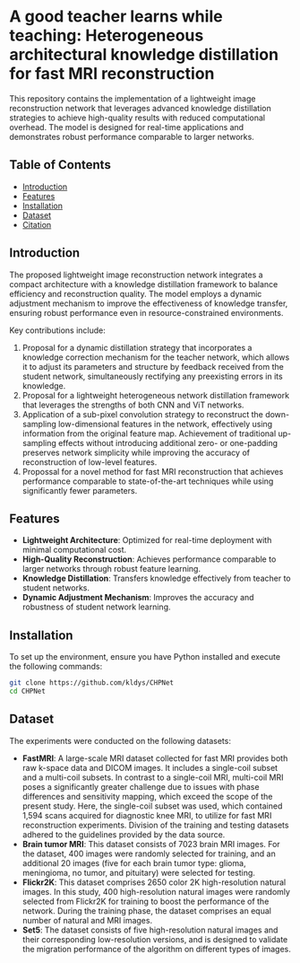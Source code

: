 # A good teacher learns while teaching: Heterogeneous architectural knowledge distillation for fast MRI reconstruction

This repository contains the implementation of a lightweight image reconstruction network that leverages advanced knowledge distillation strategies to achieve high-quality results with reduced computational overhead. The model is designed for real-time applications and demonstrates robust performance comparable to larger networks.

## Table of Contents

- [Introduction](#introduction)
- [Features](#features)
- [Installation](#installation)
- [Dataset](#dataset)
- [Citation](#citation)

## Introduction

The proposed lightweight image reconstruction network integrates a compact architecture with a knowledge distillation framework to balance efficiency and reconstruction quality. The model employs a dynamic adjustment mechanism to improve the effectiveness of knowledge transfer, ensuring robust performance even in resource-constrained environments.

Key contributions include:
1. Proposal for a dynamic distillation strategy that incorporates a knowledge correction mechanism for the teacher network, which allows it to adjust its parameters and structure by feedback received from the student network, simultaneously rectifying any preexisting errors in its knowledge.
2. Proposal for a lightweight heterogeneous network distillation framework that leverages the strengths of both CNN and ViT networks.
3. Application of a sub-pixel convolution strategy to reconstruct the down-sampling low-dimensional features in the network, effectively using information from the original feature map. Achievement of traditional up-sampling effects without introducing additional zero- or one-padding preserves network simplicity while improving the accuracy of reconstruction of low-level features.
4. Propossal for a novel method for fast MRI reconstruction that achieves performance comparable to state-of-the-art techniques while using significantly fewer parameters.

## Features

- **Lightweight Architecture**: Optimized for real-time deployment with minimal computational cost.
- **High-Quality Reconstruction**: Achieves performance comparable to larger networks through robust feature learning.
- **Knowledge Distillation**: Transfers knowledge effectively from teacher to student networks.
- **Dynamic Adjustment Mechanism**: Improves the accuracy and robustness of student network learning.

## Installation

To set up the environment, ensure you have Python installed and execute the following commands:

```bash
git clone https://github.com/kldys/CHPNet
cd CHPNet
```
## Dataset

The experiments were conducted on the following datasets:

- **FastMRI**: A large-scale MRI dataset collected for fast MRI provides both raw k-space data and DICOM images. It includes a single-coil subset and a multi-coil subsets.  In contrast to a single-coil MRI, multi-coil MRI poses a significantly greater challenge due to issues with phase differences and sensitivity mapping, which exceed the scope of the present study.  Here, the single-coil subset was used, which contained 1,594 scans acquired for diagnostic knee MRI, to utilize for fast MRI reconstruction experiments. Division of the training and testing datasets adhered to the guidelines provided by the data source. 
- **Brain tumor MRI**: This dataset consists of 7023 brain MRI images. For the dataset, 400 images were randomly selected for training, and an additional 20 images (five for each brain tumor type: glioma, meningioma, no tumor, and pituitary) were selected for testing.
- **Flickr2K**: This dataset comprises 2650 color 2K high-resolution natural images. In this study, 400 high-resolution natural images were randomly selected from Flickr2K for training to boost the performance of the network. During the training phase, the dataset comprises an equal number of natural and MRI images.
- **Set5**: The dataset consists of five high-resolution natural images and their corresponding low-resolution versions, and is designed to validate the migration performance of the algorithm on different types of images.


